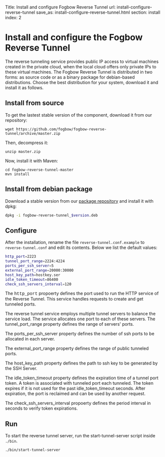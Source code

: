 Title: Install and configure Fogbow Reverse Tunnel
url: install-configure-reverse-tunnel
save_as: install-configure-reverse-tunnel.html
section: install
index: 2

Install and configure the Fogbow Reverse Tunnel
==========

The reverse tunneling service provides public IP access to virtual machines created in the private cloud, when the local cloud offers only private IPs to these virtual machines. The Fogbow Reverse Tunnel is distributed in two forms: as source code or as a binary package for debian-based distributions. Choose the best distribution for your system, download it and install it as follows.

## Install from source
To get the lastest stable version of the component, download it from our repository:

``` shell
wget https://github.com/fogbow/fogbow-reverse-tunnel/archive/master.zip
```

Then, decompress it:
``` shell
unzip master.zip
```

Now, install it with Maven:

```
cd fogbow-reverse-tunnel-master
mvn install
```

## Install from debian package

Download a stable version from our <a href="http://downloads.fogbowcloud.org/stable/debian/">package repository</a> and install it with dpkg:

```bash
dpkg -i fogbow-reverse-tunnel_$version.deb
```

## Configure
After the installation, rename the file ```reverse-tunnel.conf.example``` to ```reverse-tunnel.conf``` and edit its contents. Below we list the default values:
```bash
http_port=2223
tunnel_port_range=2224:4224
ports_per_ssh_server=5
external_port_range=20000:30000
host_key_path=hostkey.ser
idle_token_timeout=86400
check_ssh_servers_interval=120
```

The <font face="Courier New, Courier, monospace">http_port</font> propoerty defines the port used to run the HTTP service of the Reverse Tunnel. This service handles requests to create and get tunneled ports.

The reverse tunnel service employs multiple tunnel servers to balance the service load. The service allocates one port to each of these servers. The tunnel_port_range property defines the range of servers' ports. 

The ports_per_ssh_server property defines the number of ssh ports to be allocated in each server.

The external_port_range property defines the range of public tunneled ports.

The host_key_path property defines the path to ssh key to be generated by the SSH Server.

The idle_token_timeout property defines the expiration time of a tunnel port token. A token is associated with tunneled port each tunneled. The token expires if it is not used for the past idle_token_timeout seconds. After expiration, the port is reclaimed and can be used by another request.

The check_ssh_servers_interval propoerty defines the period interval in seconds to verify token expirations.

## Run
To start the reverse tunnel server, run the start-tunnel-server script inside ```./bin```.
``` shell
./bin/start-tunnel-server
```
